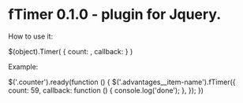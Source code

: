 # fTimer 0.1.0 - plugin for Jquery.

How to use it:

$(object).Timer( { count: <number>, callback: <function> } )
  
Example:

$('.counter').ready(function () {
  $('.advantages__item-name').fTimer({
    count: 59,
    callback: function () {
      console.log('done');
    },
  });
})
